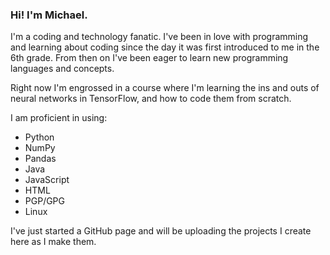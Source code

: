 ### Hi! I'm Michael.
I'm a coding and technology fanatic. I've been in love with programming and learning about coding since the day it was first introduced to me in the 6th grade. From then on I've been eager to learn new programming languages and concepts.

Right now I'm engrossed in a course where I'm learning the ins and outs of neural networks in TensorFlow, and how to code them from scratch.

I am proficient in using:
* Python
* NumPy
* Pandas
* Java
* JavaScript
* HTML
* PGP/GPG
* Linux

I've just started a GitHub page and will be uploading the projects I create here as I make them.
<!---
mcodepreneur/mcodepreneur is a ✨ special ✨ repository because its `README.md` (this file) appears on your GitHub profile.
You can click the Preview link to take a look at your changes.
--->
